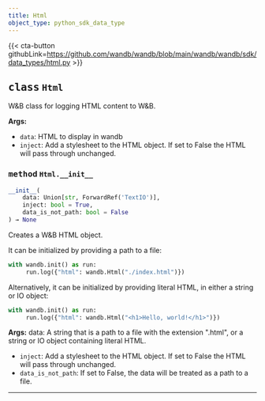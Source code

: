 ```yaml
---
title: Html
object_type: python_sdk_data_type
---
```


{{< cta-button githubLink=https://github.com/wandb/wandb/blob/main/wandb/wandb/sdk/data_types/html.py >}}




## <kbd>class</kbd> `Html`
W&B class for logging HTML content to W&B. 



**Args:**
 
 - `data`:  HTML to display in wandb 
 - `inject`:  Add a stylesheet to the HTML object.  If set  to False the HTML will pass through unchanged. 

### <kbd>method</kbd> `Html.__init__`

```python
__init__(
    data: Union[str, ForwardRef('TextIO')],
    inject: bool = True,
    data_is_not_path: bool = False
) → None
```

Creates a W&B HTML object. 

It can be initialized by providing a path to a file: 

```python
with wandb.init() as run:
     run.log({"html": wandb.Html("./index.html")})
``` 

Alternatively, it can be initialized by providing literal HTML, in either a string or IO object: 

```python
with wandb.init() as run:
     run.log({"html": wandb.Html("<h1>Hello, world!</h1>")})
``` 



**Args:**
  data:  A string that is a path to a file with the extension ".html",  or a string or IO object containing literal HTML. 
 - `inject`:  Add a stylesheet to the HTML object. If set  to False the HTML will pass through unchanged. 
 - `data_is_not_path`:  If set to False, the data will be  treated as a path to a file. 




---






